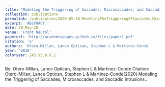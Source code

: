 ```yaml
---
title: "Modeling the Triggering of Saccades, Microsaccades, and Saccadic Intrusions."
collection: publications
permalink: /publication/2020-05-28-ModelingTheTriggeringOfSaccades_Microsaccades_AndSaccadicIntrus
excerpt: 'ABSTRACT.'
date: 28-May-20
venue: 'Front Neurol'
paperurl: 'http://academicpages.github.io/files/paper1.pdf'
citation: 'a'
authors: 'Otero-Millan, Lance Optican, Stephen L & Martinez-Conde'
year: '2018'
coloryear: 245,93,0,0.2
---
```


By: Otero-Millan, Lance Optican, Stephen L & Martinez-Conde
Citation: Otero-Millan, Lance Optican, Stephen L & Martinez-Conde(2020) Modeling the Triggering of Saccades, Microsaccades, and Saccadic Intrusions.. 
